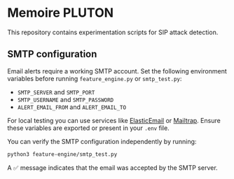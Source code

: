 # Memoire PLUTON

This repository contains experimentation scripts for SIP attack detection.

## SMTP configuration

Email alerts require a working SMTP account. Set the following environment variables before running `feature_engine.py` or `smtp_test.py`:

- `SMTP_SERVER` and `SMTP_PORT`
- `SMTP_USERNAME` and `SMTP_PASSWORD`
- `ALERT_EMAIL_FROM` and `ALERT_EMAIL_TO`

For local testing you can use services like [ElasticEmail](https://elasticemail.com) or [Mailtrap](https://mailtrap.io). Ensure these variables are exported or present in your `.env` file.

You can verify the SMTP configuration independently by running:

```bash
python3 feature-engine/smtp_test.py
```

A ✅ message indicates that the email was accepted by the SMTP server.

